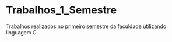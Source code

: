 # Trabalhos_1_Semestre
Trabalhos realizados no primeiro semestre da faculdade utilizando linguagem C
